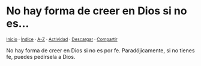 # No hay forma de creer en Dios si no es...
<sup>[Inicio](../../../../index.md) · [Índice](../../../../indices/apotegmas.md) · [A-Z](../../../../indices/alfabetico.md) · [Actividad](../../../../indices/actividad.md) · <a href="../../../../contenido/n/o/h/no-hay-forma-de-creer-en.html" download="jucardus-no-hay-forma-de-creer-en.html">Descargar</a> · 
[Compartir](https://x.com/intent/tweet?text=Apotegmas%3A%20No%20hay%20forma%20de%20creer%20en%20Dios%20si%20no%20es...%0A%E2%86%92%20https%3A%2F%2Fjucardus.github.io%2Fcontenido%2Fn%2Fo%2Fh%2Fno-hay-forma-de-creer-en.html%0A%0A%23aptgms_jucardus%0A%40jucardus)</sup>

No hay forma de creer en Dios si no es por fe. Paradójicamente, si no tienes fe, puedes pedírsela a Dios.
